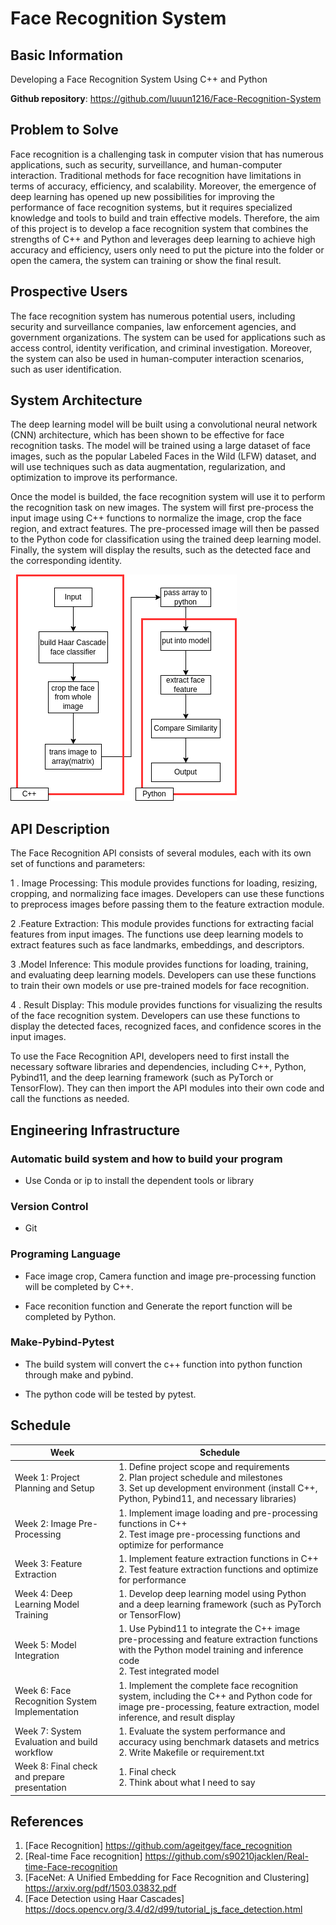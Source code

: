 Face Recognition System
===========================
## Basic Information
Developing a Face Recognition System Using C++ and Python

**Github repository**: https://github.com/luuun1216/Face-Recognition-System

## Problem to Solve

Face recognition is a challenging task in computer vision that has numerous applications, such as security, surveillance, and human-computer interaction. Traditional methods for face recognition have limitations in terms of accuracy, efficiency, and scalability. Moreover, the emergence of deep learning has opened up new possibilities for improving the performance of face recognition systems, but it requires specialized knowledge and tools to build and train effective models. Therefore, the aim of this project is to develop a face recognition system that combines the strengths of C++ and Python and leverages deep learning to achieve high accuracy and efficiency, users only need to put the picture into the folder or open the camera, the system can training or show the final result.

## Prospective Users

The face recognition system has numerous potential users, including security and surveillance companies, law enforcement agencies, and government organizations. The system can be used for applications such as access control, identity verification, and criminal investigation. Moreover, the system can also be used in human-computer interaction scenarios, such as user identification. 

## System Architecture
The deep learning model will be built using a convolutional neural network (CNN) architecture, which has been shown to be effective for face recognition tasks. The model will be trained using a large dataset of face images, such as the popular Labeled Faces in the Wild (LFW) dataset, and will use techniques such as data augmentation, regularization, and optimization to improve its performance.

Once the model is builded, the face recognition system will use it to perform the recognition task on new images. The system will first pre-process the input image using C++ functions to normalize the image, crop the face region, and extract features. The pre-processed image will then be passed to the Python code for classification using the trained deep learning model. Finally, the system will display the results, such as the detected face and the corresponding identity.

![image](https://github.com/luuun1216/Face-Recognition-System/blob/main/Architecture.png)

## API Description

The Face Recognition API consists of several modules, each with its own set of functions and parameters:

1 . Image Processing: This module provides functions for loading, resizing, cropping, and normalizing face images. Developers can use these functions to preprocess images before passing them to the feature extraction module.

2 .Feature Extraction: This module provides functions for extracting facial features from input images. The functions use deep learning models to extract features such as face landmarks, embeddings, and descriptors.

3 .Model Inference: This module provides functions for loading, training, and evaluating deep learning models. Developers can use these functions to train their own models or use pre-trained models for face recognition.

4 . Result Display: This module provides functions for visualizing the results of the face recognition system. Developers can use these functions to display the detected faces, recognized faces, and confidence scores in the input images.

To use the Face Recognition API, developers need to first install the necessary software libraries and dependencies, including C++, Python, Pybind11, and the deep learning framework (such as PyTorch or TensorFlow). They can then import the API modules into their own code and call the functions as needed.

## Engineering Infrastructure
### Automatic build system and how to build your program
- Use Conda or ip to install the dependent tools or library

### Version Control

- Git

### Programing Language

- Face image crop, Camera function and image pre-processing function will be completed by C++.

- Face reconition function and Generate the report function will be completed by Python.

### Make-Pybind-Pytest

- The build system will convert the c++ function into python function through make and pybind.

- The python code will be tested by pytest.


## Schedule

| Week | Schedule |                                                                                                     
| ------------- | ------------- |
| Week 1: Project Planning and Setup  | 1. Define project scope and requirements<br />2. Plan project schedule and milestones<br />3. Set up development environment (install C++, Python, Pybind11, and necessary libraries)<br /> |
| Week 2: Image Pre-Processing | 1. Implement image loading and pre-processing functions in C++<br />2. Test image pre-processing functions and optimize for performance<br />|
| Week 3: Feature Extraction | 1. Implement feature extraction functions in C++ <br />2. Test feature extraction functions and optimize for performance<br />|
| Week 4: Deep Learning Model Training | 1. Develop deep learning model using Python and a deep learning framework (such as PyTorch or TensorFlow) |
| Week 5: Model Integration | 1. Use Pybind11 to integrate the C++ image pre-processing and feature extraction functions with the Python model training and inference code<br />2. Test integrated model |
| Week 6: Face Recognition System Implementation |1. Implement the complete face recognition system, including the C++ and Python code for image pre-processing, feature extraction, model inference, and result display |
| Week 7: System Evaluation and build workflow | 1. Evaluate the system performance and accuracy using benchmark datasets and metrics<br />2. Write Makefile or requirement.txt |
| Week 8: Final check and prepare presentation  | 1. Final check<br /> 2. Think about what I need to say |

## References
1. [Face Recognition] https://github.com/ageitgey/face_recognition
2. [Real-time Face recognition] https://github.com/s90210jacklen/Real-time-Face-recognition
3. [FaceNet: A Unified Embedding for Face Recognition and Clustering] https://arxiv.org/pdf/1503.03832.pdf
4. [Face Detection using Haar Cascades] https://docs.opencv.org/3.4/d2/d99/tutorial_js_face_detection.html
